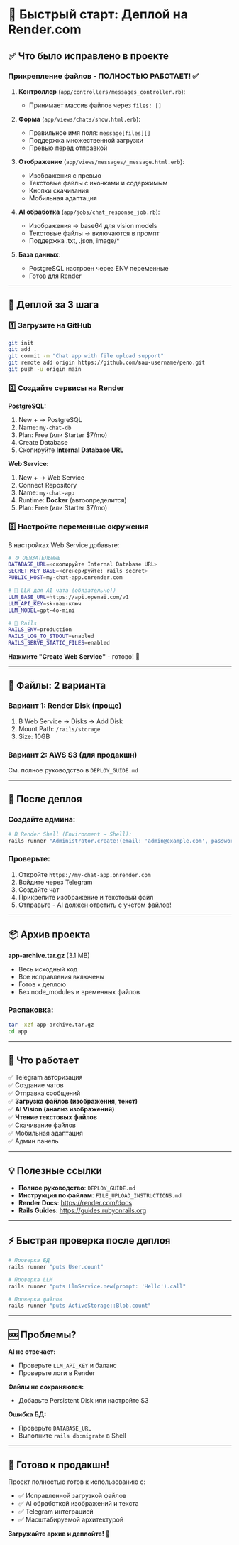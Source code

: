 # 🎯 Быстрый старт: Деплой на Render.com

## ✅ Что было исправлено в проекте

### Прикрепление файлов - ПОЛНОСТЬЮ РАБОТАЕТ! ✅

1. **Контроллер** (`app/controllers/messages_controller.rb`):
   - Принимает массив файлов через `files: []`

2. **Форма** (`app/views/chats/show.html.erb`):
   - Правильное имя поля: `message[files][]`
   - Поддержка множественной загрузки
   - Превью перед отправкой

3. **Отображение** (`app/views/messages/_message.html.erb`):
   - Изображения с превью
   - Текстовые файлы с иконками и содержимым
   - Кнопки скачивания
   - Мобильная адаптация

4. **AI обработка** (`app/jobs/chat_response_job.rb`):
   - Изображения → base64 для vision models
   - Текстовые файлы → включаются в промпт
   - Поддержка .txt, .json, image/*

5. **База данных**:
   - PostgreSQL настроен через ENV переменные
   - Готов для Render

---

## 🚀 Деплой за 3 шага

### 1️⃣ Загрузите на GitHub

```bash
git init
git add .
git commit -m "Chat app with file upload support"
git remote add origin https://github.com/ваш-username/репо.git
git push -u origin main
```

### 2️⃣ Создайте сервисы на Render

**PostgreSQL:**
1. New + → PostgreSQL
2. Name: `my-chat-db`
3. Plan: Free (или Starter $7/mo)
4. Create Database
5. Скопируйте **Internal Database URL**

**Web Service:**
1. New + → Web Service
2. Connect Repository
3. Name: `my-chat-app`
4. Runtime: **Docker** (автоопределится)
5. Plan: Free (или Starter $7/mo)

### 3️⃣ Настройте переменные окружения

В настройках Web Service добавьте:

```bash
# ⚙️ ОБЯЗАТЕЛЬНЫЕ
DATABASE_URL=<скопируйте Internal Database URL>
SECRET_KEY_BASE=<сгенерируйте: rails secret>
PUBLIC_HOST=my-chat-app.onrender.com

# 🤖 LLM для AI чата (обязательно!)
LLM_BASE_URL=https://api.openai.com/v1
LLM_API_KEY=sk-ваш-ключ
LLM_MODEL=gpt-4o-mini

# 🐳 Rails
RAILS_ENV=production
RAILS_LOG_TO_STDOUT=enabled
RAILS_SERVE_STATIC_FILES=enabled
```

**Нажмите "Create Web Service"** - готово! 🎉

---

## 📁 Файлы: 2 варианта

### Вариант 1: Render Disk (проще)
1. В Web Service → Disks → Add Disk
2. Mount Path: `/rails/storage`
3. Size: 10GB

### Вариант 2: AWS S3 (для продакшн)
См. полное руководство в `DEPLOY_GUIDE.md`

---

## 🧪 После деплоя

### Создайте админа:
```bash
# В Render Shell (Environment → Shell):
rails runner "Administrator.create!(email: 'admin@example.com', password: 'admin123', name: 'Admin')"
```

### Проверьте:
1. Откройте `https://my-chat-app.onrender.com`
2. Войдите через Telegram
3. Создайте чат
4. Прикрепите изображение и текстовый файл
5. Отправьте - AI должен ответить с учетом файлов!

---

## 📦 Архив проекта

**app-archive.tar.gz** (3.1 MB)
- Весь исходный код
- Все исправления включены
- Готов к деплою
- Без node_modules и временных файлов

### Распаковка:
```bash
tar -xzf app-archive.tar.gz
cd app
```

---

## 🎯 Что работает

✅ Telegram авторизация  
✅ Создание чатов  
✅ Отправка сообщений  
✅ **Загрузка файлов (изображения, текст)**  
✅ **AI Vision (анализ изображений)**  
✅ **Чтение текстовых файлов**  
✅ Скачивание файлов  
✅ Мобильная адаптация  
✅ Админ панель  

---

## 💡 Полезные ссылки

- **Полное руководство**: `DEPLOY_GUIDE.md`
- **Инструкция по файлам**: `FILE_UPLOAD_INSTRUCTIONS.md`
- **Render Docs**: https://render.com/docs
- **Rails Guides**: https://guides.rubyonrails.org

---

## ⚡ Быстрая проверка после деплоя

```bash
# Проверка БД
rails runner "puts User.count"

# Проверка LLM
rails runner "puts LlmService.new(prompt: 'Hello').call"

# Проверка файлов
rails runner "puts ActiveStorage::Blob.count"
```

---

## 🆘 Проблемы?

**AI не отвечает:**
- Проверьте `LLM_API_KEY` и баланс
- Проверьте логи в Render

**Файлы не сохраняются:**
- Добавьте Persistent Disk или настройте S3

**Ошибка БД:**
- Проверьте `DATABASE_URL`
- Выполните `rails db:migrate` в Shell

---

## 🎉 Готово к продакшн!

Проект полностью готов к использованию с:
- ✅ Исправленной загрузкой файлов
- ✅ AI обработкой изображений и текста
- ✅ Telegram интеграцией
- ✅ Масштабируемой архитектурой

**Загружайте архив и деплойте! 🚀**
